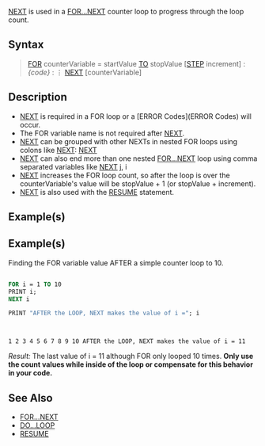 [NEXT](NEXT) is used in a [FOR...NEXT](FOR...NEXT) counter loop to progress through the loop count.


## Syntax
 
>  [FOR](FOR) counterVariable = startValue [TO](TO) stopValue [[STEP](STEP) increment]
> : *{code}*
> : ⋮
>  [NEXT](NEXT) [counterVariable]


## Description

* [NEXT](NEXT) is required in a FOR loop or a [ERROR Codes](ERROR Codes) will occur. 
* The FOR variable name is not required after [NEXT](NEXT).
* [NEXT](NEXT) can be grouped with other NEXTs in nested FOR loops using colons like [NEXT](NEXT): [NEXT](NEXT)
* [NEXT](NEXT) can also end more than one nested [FOR...NEXT](FOR...NEXT) loop using comma separated variables like [NEXT](NEXT) j, i
* [NEXT](NEXT) increases the FOR loop count, so after the loop is over the counterVariable's value will be stopValue + 1 (or stopValue + increment).
* [NEXT](NEXT)  is also used with the [RESUME](RESUME) statement.


## Example(s)

## Example(s)
 Finding the FOR variable value AFTER a simple counter loop to 10.

```vb

FOR i = 1 TO 10
PRINT i;
NEXT i

PRINT "AFTER the LOOP, NEXT makes the value of i ="; i 

```

```text


1 2 3 4 5 6 7 8 9 10 AFTER the LOOP, NEXT makes the value of i = 11

```

*Result:* The last value of i = 11 although FOR only looped 10 times. **Only use the count values while inside of the loop or compensate for this behavior in your code.**


## See Also

* [FOR...NEXT](FOR...NEXT)
* [DO...LOOP](DO...LOOP)
* [RESUME](RESUME)




